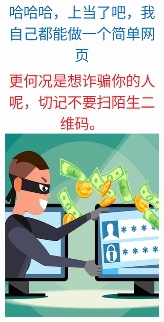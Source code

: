 <!doctype html>
<html>
<head>
<meta charset="utf-8">
<title>国家反诈app下载</title>
	</head>

<body><div align="center"><font size="15" color="#0F6EBD" face="仿宋">哈哈哈，上当了吧，我自己都能做一个简单网页</font>
	<p></p>
	<font size="15" color="#F0282C" face="仿宋">更何况是想诈骗你的人呢，切记不要扫陌生二维码。</font></div>
	<div align="center"><img width="900px" height="600px" src="1cbaec754e46ffcb.JPG"/></div>


</body>
</html>

